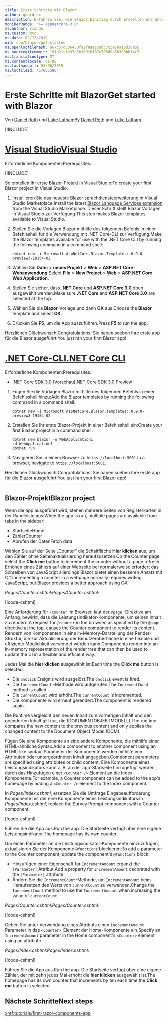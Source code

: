 ```yaml
---
title: Erste Schritte mit Blazor
author: guardrex
description: Erfahren Sie, wie Blazor Einstieg durch Erstellen und ändern ein Projekt Blazor.
monikerRange: '>= aspnetcore-3.0'
ms.author: riande
ms.custom: mvc
ms.date: 02/12/2019
uid: spa/blazor/get-started
ms.openlocfilehash: 667c57d536450fa2f8ae1cabc7c5a76a16d38a55
ms.sourcegitcommit: 191d21c1e37b56f0df0187e795d9a56388bbf4c7
ms.translationtype: MT
ms.contentlocale: de-DE
ms.lasthandoff: 03/08/2019
ms.locfileid: "57665586"
---
```

# <a name="get-started-with-blazor"></a><span data-ttu-id="2e2a4-103">Erste Schritte mit Blazor</span><span class="sxs-lookup"><span data-stu-id="2e2a4-103">Get started with Blazor</span></span>

<span data-ttu-id="2e2a4-104">Von [Daniel Roth](https://github.com/danroth27) und [Luke Latham](https://github.com/guardrex)</span><span class="sxs-lookup"><span data-stu-id="2e2a4-104">By [Daniel Roth](https://github.com/danroth27) and [Luke Latham](https://github.com/guardrex)</span></span>

[!INCLUDE[](~/includes/razor-components-preview-notice.md)]

# <a name="visual-studiotabvisual-studio"></a>[<span data-ttu-id="2e2a4-105">Visual Studio</span><span class="sxs-lookup"><span data-stu-id="2e2a4-105">Visual Studio</span></span>](#tab/visual-studio)

<span data-ttu-id="2e2a4-106">Erforderliche Komponenten:</span><span class="sxs-lookup"><span data-stu-id="2e2a4-106">Prerequisites:</span></span>

[!INCLUDE[](~/includes/net-core-prereqs-vs-3.0.md)]

<span data-ttu-id="2e2a4-107">So erstellen Ihr erste Blazor-Projekt in Visual Studio:</span><span class="sxs-lookup"><span data-stu-id="2e2a4-107">To create your first Blazor project in Visual Studio:</span></span>

1. <span data-ttu-id="2e2a4-108">Installieren Sie das neueste [Blazor sprachdiensteerweiterung](https://go.microsoft.com/fwlink/?linkid=870389) in Visual Studio Marketplace.</span><span class="sxs-lookup"><span data-stu-id="2e2a4-108">Install the latest [Blazor Language Services extension](https://go.microsoft.com/fwlink/?linkid=870389) from the Visual Studio Marketplace.</span></span> <span data-ttu-id="2e2a4-109">Dieser Schritt stellt Blazor Vorlagen in Visual Studio zur Verfügung.</span><span class="sxs-lookup"><span data-stu-id="2e2a4-109">This step makes Blazor templates available to Visual Studio.</span></span>
1. <span data-ttu-id="2e2a4-110">Stellen Sie die Vorlagen Blazor mithilfe des folgenden Befehls in einer Befehlsshell für die Verwendung mit .NET Core-CLI zur Verfügung:</span><span class="sxs-lookup"><span data-stu-id="2e2a4-110">Make the Blazor templates available for use with the .NET Core CLI by running the following command in a command shell:</span></span>

   ```console
   dotnet new -i Microsoft.AspNetCore.Blazor.Templates::0.9.0-preview3-19154-02
   ```

1. <span data-ttu-id="2e2a4-111">Wählen Sie **Datei** > **neues Projekt** > **Web** > **ASP.NET Core-Webanwendung**.</span><span class="sxs-lookup"><span data-stu-id="2e2a4-111">Select **File** > **New Project** > **Web** > **ASP.NET Core Web Application**.</span></span>
1. <span data-ttu-id="2e2a4-112">Stellen Sie sicher, dass **.NET Core** und **ASP.NET Core 3.0** oben ausgewählt werden.</span><span class="sxs-lookup"><span data-stu-id="2e2a4-112">Make sure **.NET Core** and **ASP.NET Core 3.0** are selected at the top.</span></span>
1. <span data-ttu-id="2e2a4-113">Wählen Sie die **Blazor**-Vorlage und dann **OK** aus.</span><span class="sxs-lookup"><span data-stu-id="2e2a4-113">Choose the **Blazor** template and select **OK**.</span></span>
1. <span data-ttu-id="2e2a4-114">Drücken Sie **F5**, um die App auszuführen.</span><span class="sxs-lookup"><span data-stu-id="2e2a4-114">Press **F5** to run the app.</span></span>

<span data-ttu-id="2e2a4-115">Herzlichen Glückwunsch!</span><span class="sxs-lookup"><span data-stu-id="2e2a4-115">Congratulations!</span></span> <span data-ttu-id="2e2a4-116">Sie haben soeben Ihre erste app für die Blazor ausgeführt!</span><span class="sxs-lookup"><span data-stu-id="2e2a4-116">You just ran your first Blazor app!</span></span>

<!--

# [Visual Studio Code](#tab/visual-studio-code)

Prerequisites:

[!INCLUDE[](~/includes/net-core-prereqs-vsc-3.0.md)]

To create your first Blazor project in Visual Studio Code:

1. Execute the following command in a command shell:

   ```console
   dotnet new blazor -o WebApplication1
   ```

1. Open the *WebApplication1* folder in Visual Studio Code.

1. Visual Studio code offers to create assets to build and debug the app, which includes the *tasks.json* and *launch.json* files. Select **Yes** to add the assets.

1. Execute the app using the Visual Studio Code debugger.

1. In a browser, navigate to `https://localhost:5001`.

Congratulations! You just ran your first Blazor app!

# [Visual Studio for Mac](#tab/visual-studio-mac)

.NET Core 3.0 will be supported with Visual Studio for Mac version 8.0 or later. Visual Studio for Mac version 8.0 Preview isn't available at this time.

Use the [.NET Core CLI version of this topic](xref:razor-components/get-started?tabs=netcore-cli) on macOS.

[!INCLUDE[](~/includes/net-core-prereqs-mac-3.0.md)]

To create your first project Blazor project in Visual Studio for Mac:

1. Select **File** > **New Solution** or **New Project**.
1. In the sidebar, select **.NET Core** > **App**.
1. Select **Blazor** and select **Next**.
1. The **Target Framework** defaults to **.NET Core 3.0**. Select **Next**.
1. In the **Project Name** field, enter `WebApplication1`. Select **Create**.
1. Select **Run** > **Run Without Debugging** to run the app *without the debugger*. Running with the debugger isn't supported at this time.

Congratulations! You just ran your first Blazor app!
-->

# <a name="net-core-clitabnetcore-cli"></a>[<span data-ttu-id="2e2a4-117">.NET Core-CLI</span><span class="sxs-lookup"><span data-stu-id="2e2a4-117">.NET Core CLI</span></span>](#tab/netcore-cli/)

<span data-ttu-id="2e2a4-118">Erforderliche Komponenten:</span><span class="sxs-lookup"><span data-stu-id="2e2a4-118">Prerequisites:</span></span>

* [<span data-ttu-id="2e2a4-119">.NET Core SDK 3.0 (Vorschau)</span><span class="sxs-lookup"><span data-stu-id="2e2a4-119">.NET Core SDK 3.0 Preview</span></span>](https://dotnet.microsoft.com/download/dotnet-core/3.0)

1. <span data-ttu-id="2e2a4-120">Fügen Sie die Vorlagen Blazor mithilfe des folgenden Befehls in einer Befehlsshell hinzu:</span><span class="sxs-lookup"><span data-stu-id="2e2a4-120">Add the Blazor templates by running the following command in a command shell:</span></span>

   ```console
   dotnet new -i Microsoft.AspNetCore.Blazor.Templates::0.9.0-preview3-19154-02
   ```

1. <span data-ttu-id="2e2a4-121">Erstellen Sie Ihr erste Blazor-Projekt in einer Befehlsshell ein:</span><span class="sxs-lookup"><span data-stu-id="2e2a4-121">Create your first Blazor project in a command shell:</span></span>

   ```console
   dotnet new blazor -o WebApplication1
   cd WebApplication1
   dotnet run
   ```

1. <span data-ttu-id="2e2a4-122">Navigieren Sie in einem Browser zu `https://localhost:5001`.</span><span class="sxs-lookup"><span data-stu-id="2e2a4-122">In a browser, navigate to `https://localhost:5001`.</span></span>

<span data-ttu-id="2e2a4-123">Herzlichen Glückwunsch!</span><span class="sxs-lookup"><span data-stu-id="2e2a4-123">Congratulations!</span></span> <span data-ttu-id="2e2a4-124">Sie haben soeben Ihre erste app für die Blazor ausgeführt!</span><span class="sxs-lookup"><span data-stu-id="2e2a4-124">You just ran your first Blazor app!</span></span>

---

## <a name="blazor-project"></a><span data-ttu-id="2e2a4-125">Blazor-Projekt</span><span class="sxs-lookup"><span data-stu-id="2e2a4-125">Blazor project</span></span>

<span data-ttu-id="2e2a4-126">Wenn die app ausgeführt wird, stehen mehrere Seiten von Registerkarten in der Randleiste aus:</span><span class="sxs-lookup"><span data-stu-id="2e2a4-126">When the app is run, multiple pages are available from tabs in the sidebar:</span></span>

* <span data-ttu-id="2e2a4-127">Startseite</span><span class="sxs-lookup"><span data-stu-id="2e2a4-127">Home</span></span>
* <span data-ttu-id="2e2a4-128">Zähler</span><span class="sxs-lookup"><span data-stu-id="2e2a4-128">Counter</span></span>
* <span data-ttu-id="2e2a4-129">Abrufen der Daten</span><span class="sxs-lookup"><span data-stu-id="2e2a4-129">Fetch data</span></span>

<span data-ttu-id="2e2a4-130">Wählen Sie auf der Seite „Counter“ die Schaltfläche **Hier klicken** aus, um den Zähler ohne Seitenaktualisierung heraufzusetzen.</span><span class="sxs-lookup"><span data-stu-id="2e2a4-130">On the Counter page, select the **Click me** button to increment the counter without a page refresh.</span></span> <span data-ttu-id="2e2a4-131">Erhöhen eines Zählers auf einer Webseite bei normalerweise erfordert das Schreiben von JavaScript allerdings Blazor bietet einen besseren Ansatz mit C#.</span><span class="sxs-lookup"><span data-stu-id="2e2a4-131">Incrementing a counter in a webpage normally requires writing JavaScript, but Blazor provides a better approach using C#.</span></span>

<span data-ttu-id="2e2a4-132">*Pages/Counter.cshtml*:</span><span class="sxs-lookup"><span data-stu-id="2e2a4-132">*Pages/Counter.cshtml*:</span></span>

[!code-cshtml[](get-started/samples_snapshot/3.x/Counter1.cshtml)]

<span data-ttu-id="2e2a4-133">Eine Anforderung für `/counter` im Browser, laut der `@page` -Direktive am Anfang, bewirkt, dass die Leistungsindikator-Komponente, um seinen Inhalt zu rendern.</span><span class="sxs-lookup"><span data-stu-id="2e2a4-133">A request for `/counter` in the browser, as specified by the `@page` directive at the top, causes the Counter component to render its content.</span></span> <span data-ttu-id="2e2a4-134">Rendern von Komponenten in eine in-Memory-Darstellung der Render-Struktur, die zur Aktualisierung der Benutzeroberfläche in eine flexible und effiziente Möglichkeit verwendet werden kann.</span><span class="sxs-lookup"><span data-stu-id="2e2a4-134">Components render into an in-memory representation of the render tree that can then be used to update the UI in a flexible and efficient way.</span></span>

<span data-ttu-id="2e2a4-135">Jedes Mal die **hier klicken** ausgewählt ist:</span><span class="sxs-lookup"><span data-stu-id="2e2a4-135">Each time the **Click me** button is selected:</span></span>

* <span data-ttu-id="2e2a4-136">Die `onclick` Ereignis wird ausgelöst.</span><span class="sxs-lookup"><span data-stu-id="2e2a4-136">The `onclick` event is fired.</span></span>
* <span data-ttu-id="2e2a4-137">Die `IncrementCount` -Methode wird aufgerufen.</span><span class="sxs-lookup"><span data-stu-id="2e2a4-137">The `IncrementCount` method is called.</span></span>
* <span data-ttu-id="2e2a4-138">Die `currentCount` wird erhöht.</span><span class="sxs-lookup"><span data-stu-id="2e2a4-138">The `currentCount` is incremented.</span></span>
* <span data-ttu-id="2e2a4-139">Die Komponente wird erneut gerendert.</span><span class="sxs-lookup"><span data-stu-id="2e2a4-139">The component is rendered again.</span></span>

<span data-ttu-id="2e2a4-140">Die Runtime vergleicht den neuen Inhalt zum vorherigen Inhalt und den geänderten Inhalt gilt nur, die (DOKUMENTOBJEKTMODELL).</span><span class="sxs-lookup"><span data-stu-id="2e2a4-140">The runtime compares the new content to the previous content and only applies the changed content to the Document Object Model (DOM).</span></span>

<span data-ttu-id="2e2a4-141">Fügen Sie eine Komponente an eine andere Komponente, die mithilfe einer HTML-ähnliche Syntax.</span><span class="sxs-lookup"><span data-stu-id="2e2a4-141">Add a component to another component using an HTML-like syntax.</span></span> <span data-ttu-id="2e2a4-142">Parameter der Komponente werden mithilfe von Attributen oder untergeordneten Inhalt angegeben.</span><span class="sxs-lookup"><span data-stu-id="2e2a4-142">Component parameters are specified using attributes or child content.</span></span> <span data-ttu-id="2e2a4-143">Eine Komponente eines Leistungsindikators kann z. B. an der app-Startseite hinzugefügt werden, durch das Hinzufügen einer `<Counter />` Element an die Index-Komponente.</span><span class="sxs-lookup"><span data-stu-id="2e2a4-143">For example, a Counter component can be added to the app's homepage by adding a `<Counter />` element to the Index component.</span></span>

<span data-ttu-id="2e2a4-144">In *Pages/Index.cshtml*, ersetzen Sie die Umfrage Eingabeaufforderung Komponente mit der eine Komponente eines Leistungsindikators:</span><span class="sxs-lookup"><span data-stu-id="2e2a4-144">In *Pages/Index.cshtml*, replace the Survey Prompt component with a Counter component:</span></span>

[!code-cshtml[](get-started/samples_snapshot/3.x/Index1.cshtml?highlight=7)]

<span data-ttu-id="2e2a4-145">Führen Sie die App aus.</span><span class="sxs-lookup"><span data-stu-id="2e2a4-145">Run the app.</span></span> <span data-ttu-id="2e2a4-146">Die Startseite verfügt über eine eigene Leistungsindikator.</span><span class="sxs-lookup"><span data-stu-id="2e2a4-146">The homepage has its own counter.</span></span>

<span data-ttu-id="2e2a4-147">Um einen Parameter an die Leistungsindikator-Komponente hinzuzufügen, aktualisieren Sie der Komponente `@functions` blockieren:</span><span class="sxs-lookup"><span data-stu-id="2e2a4-147">To add a parameter to the Counter component, update the component's `@functions` block:</span></span>

* <span data-ttu-id="2e2a4-148">Hinzufügen einer Eigenschaft für `IncrementAmount` ergänzt die `[Parameter]` Attribut.</span><span class="sxs-lookup"><span data-stu-id="2e2a4-148">Add a property for `IncrementAmount` decorated with the `[Parameter]` attribute.</span></span>
* <span data-ttu-id="2e2a4-149">Ändern Sie die `IncrementCount`-Methode, um `IncrementAmount` beim Heraufsetzen des Werts von `currentCount` zu verwenden.</span><span class="sxs-lookup"><span data-stu-id="2e2a4-149">Change the `IncrementCount` method to use the `IncrementAmount` when increasing the value of `currentCount`.</span></span>

<span data-ttu-id="2e2a4-150">*Pages/Counter.cshtml*:</span><span class="sxs-lookup"><span data-stu-id="2e2a4-150">*Pages/Counter.cshtml*:</span></span>

[!code-cshtml[](get-started/samples_snapshot/3.x/Counter2.cshtml?highlight=4,8)]

<span data-ttu-id="2e2a4-151">Geben Sie unter Verwendung eines Attributs einen `IncrementAmount`-Parameter in das `<Counter>`-Element der Home-Komponente ein.</span><span class="sxs-lookup"><span data-stu-id="2e2a4-151">Specify an `IncrementAmount` parameter in the Home component's `<Counter>` element using an attribute.</span></span>

<span data-ttu-id="2e2a4-152">*Pages/Index.cshtml*:</span><span class="sxs-lookup"><span data-stu-id="2e2a4-152">*Pages/Index.cshtml*:</span></span>

[!code-cshtml[](get-started/samples_snapshot/3.x/Index2.cshtml)]

<span data-ttu-id="2e2a4-153">Führen Sie die App aus.</span><span class="sxs-lookup"><span data-stu-id="2e2a4-153">Run the app.</span></span> <span data-ttu-id="2e2a4-154">Die Startseite verfügt über eine eigene Zähler, der mit zehn jedes Mal erhöht die **hier klicken** ausgewählt ist.</span><span class="sxs-lookup"><span data-stu-id="2e2a4-154">The homepage has its own counter that increments by ten each time the **Click me** button is selected.</span></span>

## <a name="next-steps"></a><span data-ttu-id="2e2a4-155">Nächste Schritte</span><span class="sxs-lookup"><span data-stu-id="2e2a4-155">Next steps</span></span>

<xref:tutorials/first-razor-components-app>
